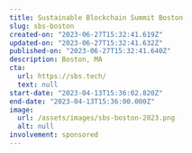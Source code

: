 ```yaml
---
title: Sustainable Blockchain Summit Boston
slug: sbs-boston
created-on: "2023-06-27T15:32:41.619Z"
updated-on: "2023-06-27T15:32:41.632Z"
published-on: "2023-06-27T15:32:41.640Z"
description: Boston, MA
cta:
  url: https://sbs.tech/
  text: null
start-date: "2023-04-13T15:36:02.820Z"
end-date: "2023-04-13T15:36:00.000Z"
image:
  url: /assets/images/sbs-boston-2023.png
  alt: null
involvement: sponsored
---
```

